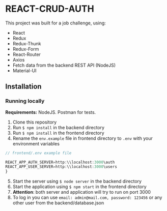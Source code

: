# REACT-CRUD-AUTH

This project was built for a job challenge, using:

- React
- Redux
- Redux-Thunk
- Redux-Form
- React-Router
- Axios
- Fetch data from the backend REST API (NodeJS)
- Material-UI

## Installation

### Running locally

**Requirements:** NodeJS. Postman for tests.

1. Clone this repository
2. Run `$ npm install` in the backend directory
3. Run `$ npm install` in the frontend directory
4. Rename the `env.example` file in frontend directory to `.env` with your environment variables

```js
// frontend/.env example file

REACT_APP_AUTH_SERVER=http:\\localhost:3000\auth
REACT_APP_USER_SERVER=http:\\localhost:3000\users
}
```

5. Start the server using `$ node server` in the backend directory
6. Start the application using `$ npm start` in the frontend directory
7. **Attention**: both server and application will try to run on port 3000
8. To log in you can use `email: admin@mail.com, password: 123456` or any other user from the backend/database.json
